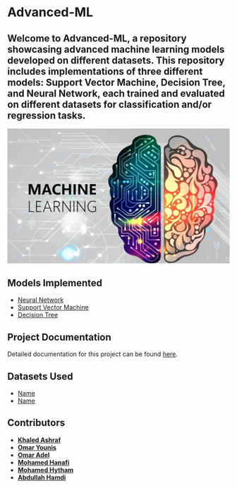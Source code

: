 # Advanced-ML
Welcome to Advanced-ML, a repository showcasing advanced machine learning models developed on different datasets. This repository includes implementations of three different models: Support Vector Machine, Decision Tree, and Neural Network, each trained and evaluated on different datasets for classification and/or regression tasks.
-----------------------------------------------------------------------------

![Project Logo](./Machine-Learning.jpg)

## Models Implemented

- [Neural Network](./NN)
- [Support Vector Machine](./SVM)
- [Decision Tree](./Decision%20Tree)

## Project Documentation

Detailed documentation for this project can be found [here](https://drive.google.com/drive/folders/1zp2Bj7vW0UkP-vzff4JIL9z9_1L1FnN7).


## Datasets Used

- [Name](link/to/dataset1) 
- [Name](link/to/dataset2)

## Contributors
- [**Khaled Ashraf**](https://github.com/khaaaleed-5)
- [**Omar Younis**](https://github.com/oyounis19)
- [**Omar Adel**](https://github.com/omar55549)
- [**Mohamed Hanafi**](https://github.com/mohamedhanfi)
- [**Mohamed Hytham**](https://github.com/MedoHaytham)
- [**Abdullah Hamdi**](https://github.com/AbdullaAlshayeb)
